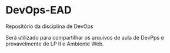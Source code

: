 # DevOps-EAD
Repositório da disciplina de DevOps

Será utilizado para compartilhar os arquivos de aula de DevPps e provavelmente de LP II e Ambiente Web.
